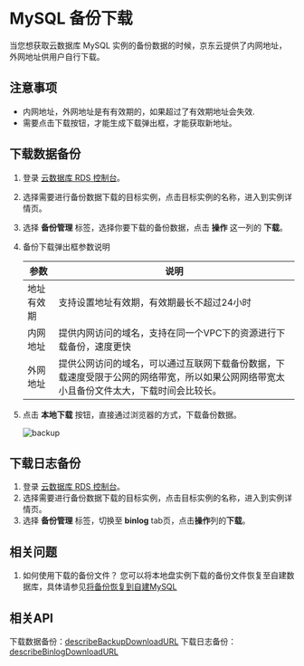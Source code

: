 # MySQL 备份下载
当您想获取云数据库 MySQL 实例的备份数据的时候，京东云提供了内网地址，外网地址供用户自行下载。

## 注意事项
* 内网地址，外网地址是有有效期的，如果超过了有效期地址会失效.
* 需要点击下载按钮，才能生成下载弹出框，才能获取新地址。

## 下载数据备份
1. 登录 [云数据库 RDS 控制台](https://rds-console.jdcloud.com/database)。
2. 选择需要进行备份数据下载的目标实例，点击目标实例的名称，进入到实例详情页。
3. 选择 **备份管理** 标签，选择你要下载的备份数据，点击 **操作** 这一列的 **下载**。
4. 备份下载弹出框参数说明  

   |参数|说明|
   |--|--|
   |地址有效期|支持设置地址有效期，有效期最长不超过24小时|
   |内网地址|提供内网访问的域名，支持在同一个VPC下的资源进行下载备份，速度更快|
   |外网地址|提供公网访问的域名，可以通过互联网下载备份数据，下载速度受限于公网的网络带宽，所以如果公网网络带宽太小且备份文件太大，下载时间会比较长。|
 
5. 点击 **本地下载** 按钮，直接通过浏览器的方式，下载备份数据。

   ![backup](../../../../../../image/RDS/backup_download.jpg)
   
## 下载日志备份
1. 登录 [云数据库 RDS 控制台](https://rds-console.jdcloud.com/database)。
2. 选择需要进行备份数据下载的目标实例，点击目标实例的名称，进入到实例详情页。
3. 选择 **备份管理** 标签，切换至 **binlog** tab页，点击**操作**列的**下载**。
## 相关问题
1. 如何使用下载的备份文件？
您可以将本地盘实例下载的备份文件恢复至自建数据库，具体请参见[将备份恢复到自建MySQL](https://docs.jdcloud.com/cn/rds/restore-backup-to-self-built-mysql-database)
## 相关API
下载数据备份：[describeBackupDownloadURL](https://docs.jdcloud.com/cn/rds/api/describebackupdownloadurl)
下载日志备份：[describeBinlogDownloadURL](https://docs.jdcloud.com/cn/rds/api/describebinlogdownloadurl)
